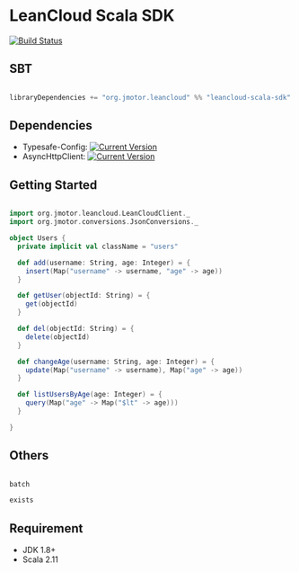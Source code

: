 # LeanCloud Scala SDK

[![Build Status](https://travis-ci.org/aiyanbo/leancloud-scala-sdk.svg?branch=master)](https://travis-ci.org/aiyanbo/leancloud-scala-sdk)

## SBT

```scala

libraryDependencies += "org.jmotor.leancloud" %% "leancloud-scala-sdk" % "1.0.0-SNAPSHOT"

```

## Dependencies

- Typesafe-Config: [![Current Version](http://stack-badges.herokuapp.com/maven-central/com.typesafe/config/current.svg)](http://stack-badges.herokuapp.com/maven-central/com.typesafe/config)
- AsyncHttpClient: [![Current Version](http://stack-badges.herokuapp.com/maven-central/com.ning/async-http-client/current.svg)](http://stack-badges.herokuapp.com/maven-central/com.ning/async-http-client)

## Getting Started

```scala

import org.jmotor.leancloud.LeanCloudClient._
import org.jmotor.conversions.JsonConversions._

object Users {
  private implicit val className = "users"

  def add(username: String, age: Integer) = {
    insert(Map("username" -> username, "age" -> age))
  }

  def getUser(objectId: String) = {
    get(objectId)
  }

  def del(objectId: String) = {
    delete(objectId)
  }

  def changeAge(username: String, age: Integer) = {
    update(Map("username" -> username), Map("age" -> age))
  }

  def listUsersByAge(age: Integer) = {
    query(Map("age" -> Map("$lt" -> age)))
  }

}

```

## Others

```scala

batch

exists

```

## Requirement

- JDK 1.8+
- Scala 2.11
